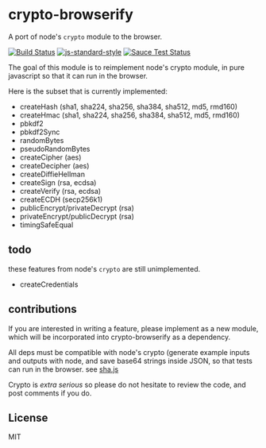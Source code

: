 # crypto-browserify

A port of node's `crypto` module to the browser.

[![Build Status](https://travis-ci.org/crypto-browserify/crypto-browserify.svg?branch=master)](https://travis-ci.org/crypto-browserify/crypto-browserify)
[![js-standard-style](https://cdn.rawgit.com/feross/standard/master/badge.svg)](https://github.com/feross/standard)
[![Sauce Test Status](https://saucelabs.com/browser-matrix/crypto-browserify.svg)](https://saucelabs.com/u/crypto-browserify)

The goal of this module is to reimplement node's crypto module,
in pure javascript so that it can run in the browser.

Here is the subset that is currently implemented:

* createHash (sha1, sha224, sha256, sha384, sha512, md5, rmd160)
* createHmac (sha1, sha224, sha256, sha384, sha512, md5, rmd160)
* pbkdf2
* pbkdf2Sync
* randomBytes
* pseudoRandomBytes
* createCipher (aes)
* createDecipher (aes)
* createDiffieHellman
* createSign (rsa, ecdsa)
* createVerify (rsa, ecdsa)
* createECDH (secp256k1)
* publicEncrypt/privateDecrypt (rsa)
* privateEncrypt/publicDecrypt (rsa)
* timingSafeEqual

## todo

these features from node's `crypto` are still unimplemented.

* createCredentials

## contributions

If you are interested in writing a feature, please implement as a new module,
which will be incorporated into crypto-browserify as a dependency.

All deps must be compatible with node's crypto
(generate example inputs and outputs with node,
and save base64 strings inside JSON, so that tests can run in the browser.
see [sha.js](https://github.com/dominictarr/sha.js)

Crypto is _extra serious_ so please do not hesitate to review the code,
and post comments if you do.

## License

MIT
